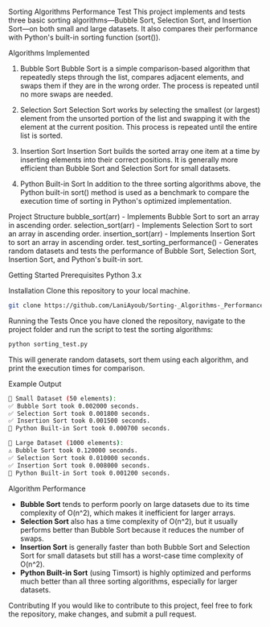 Sorting Algorithms Performance Test
This project implements and tests three basic sorting algorithms—Bubble Sort, Selection Sort, and Insertion Sort—on both small and large datasets. It also compares their performance with Python's built-in sorting function (sort()).

Algorithms Implemented
1. Bubble Sort
Bubble Sort is a simple comparison-based algorithm that repeatedly steps through the list, compares adjacent elements, and swaps them if they are in the wrong order. The process is repeated until no more swaps are needed.

2. Selection Sort
Selection Sort works by selecting the smallest (or largest) element from the unsorted portion of the list and swapping it with the element at the current position. This process is repeated until the entire list is sorted.

3. Insertion Sort
Insertion Sort builds the sorted array one item at a time by inserting elements into their correct positions. It is generally more efficient than Bubble Sort and Selection Sort for small datasets.

4. Python Built-in Sort
In addition to the three sorting algorithms above, the Python built-in sort() method is used as a benchmark to compare the execution time of sorting in Python's optimized implementation.

Project Structure
bubble_sort(arr) - Implements Bubble Sort to sort an array in ascending order.
selection_sort(arr) - Implements Selection Sort to sort an array in ascending order.
insertion_sort(arr) - Implements Insertion Sort to sort an array in ascending order.
test_sorting_performance() - Generates random datasets and tests the performance of Bubble Sort, Selection Sort, Insertion Sort, and Python's built-in sort.

Getting Started
Prerequisites
Python 3.x

Installation
Clone this repository to your local machine.

```bash
git clone https://github.com/LaniAyoub/Sorting-_Algorithms-_Performance-_Test.git
```

Running the Tests
Once you have cloned the repository, navigate to the project folder and run the script to test the sorting algorithms:

```bash
python sorting_test.py
```

This will generate random datasets, sort them using each algorithm, and print the execution times for comparison.

Example Output
```bash
🔹 Small Dataset (50 elements):
✅ Bubble Sort took 0.002000 seconds.
✅ Selection Sort took 0.001800 seconds.
✅ Insertion Sort took 0.001500 seconds.
🚀 Python Built-in Sort took 0.000700 seconds.

🔹 Large Dataset (1000 elements):
⚠️ Bubble Sort took 0.120000 seconds.
✅ Selection Sort took 0.010000 seconds.
✅ Insertion Sort took 0.008000 seconds.
🚀 Python Built-in Sort took 0.001200 seconds.
```

Algorithm Performance
- **Bubble Sort** tends to perform poorly on large datasets due to its time complexity of O(n^2), which makes it inefficient for larger arrays.
- **Selection Sort** also has a time complexity of O(n^2), but it usually performs better than Bubble Sort because it reduces the number of swaps.
- **Insertion Sort** is generally faster than both Bubble Sort and Selection Sort for small datasets but still has a worst-case time complexity of O(n^2).
- **Python Built-in Sort** (using Timsort) is highly optimized and performs much better than all three sorting algorithms, especially for larger datasets.

Contributing
If you would like to contribute to this project, feel free to fork the repository, make changes, and submit a pull request.
